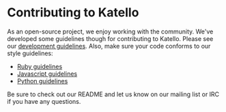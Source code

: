 Contributing to Katello
=======================

As an open-source project, we enjoy working with the community. We've developed
some guidelines though for contributing to Katello. Please see our
[development guidelines](https://fedorahosted.org/katello/wiki/DevProcess).
Also, make sure your code conforms to our style guidelines:

* [Ruby guidelines](https://fedorahosted.org/katello/wiki/RubyCodeConventions)
* [Javascript guidelines](https://github.com/Katello/katello.org/blob/master/docs/developer_guide/style/javascript.md)
* [Python guidelines](https://fedorahosted.org/katello/wiki/PythonCodeConventions)

Be sure to check out our README and let us know on our mailing list or IRC
if you have any questions.
